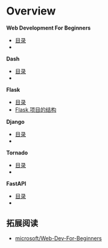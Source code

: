 # Overview

<div class="cards">
  <div class="card framework">
    <strong>Web Development For Beginners</strong>
    <ul class="card-items">
      <li><a href="/part07_application_framework/web_development_for_beginners/content_zh">目录</a></li>
      <li><a href="/part07_application_framework  ">  </a></li>
    </ul>
  </div>
</div>

<div class="cards">
  <div class="card framework">
    <strong>Dash</strong>
    <ul class="card-items">
      <li><a href="/part07_application_framework/python_web/dash/content">目录</a></li>
      <li><a href="/part07_application_framework  ">  </a></li>
    </ul>
  </div>
</div>

<div class="cards">
  <div class="card framework">
    <strong>Flask</strong>
    <ul class="card-items">
      <li><a href="/part07_application_framework/python_web/flask/content">目录</a></li>
      <li><a href="/part07_application_framework/python_web/flask/structure_of_a_flask_project">Flask 项目的结构</a></li>
    </ul>
  </div>
</div>

<div class="cards">
  <div class="card framework">
    <strong>Django</strong>
    <ul class="card-items">
      <li><a href="/part07_application_framework/python_web/django/content">目录</a></li>
      <li><a href="/part07_application_framework  ">  </a></li>
    </ul>
  </div>
</div>

<div class="cards">
  <div class="card framework">
    <strong>Tornado</strong>
    <ul class="card-items">
      <li><a href="/part07_application_framework/python_web/tornado/content">目录</a></li>
      <li><a href="/part07_application_framework  ">  </a></li>
    </ul>
  </div>
</div>

<div class="cards">
  <div class="card framework">
    <strong>FastAPI</strong>
    <ul class="card-items">
      <li><a href="/part07_application_framework/python_web/fastapi/content">目录</a></li>
      <li><a href="/part07_application_framework  ">  </a></li>
    </ul>
  </div>
</div>

## 拓展阅读

- [microsoft/Web-Dev-For-Beginners](https://github.com/microsoft/Web-Dev-For-Beginners)
